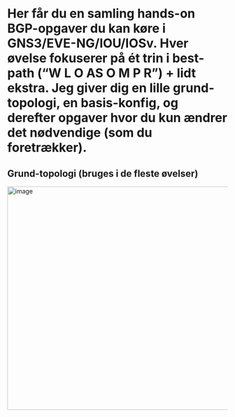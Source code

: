 # Her får du en samling hands-on BGP-opgaver du kan køre i GNS3/EVE-NG/IOU/IOSv. Hver øvelse fokuserer på ét trin i best-path (“W L O AS O M P R”) + lidt ekstra. Jeg giver dig en lille grund-topologi, en basis-konfig, og derefter opgaver hvor du kun ændrer det nødvendige (som du foretrækker).
## Grund-topologi (bruges i de fleste øvelser)

<img width="838" height="510" alt="image" src="https://github.com/user-attachments/assets/d01b31e7-b210-421a-8a8b-f76fa097a8f2" />

